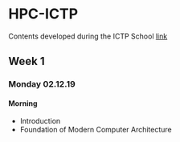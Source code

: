 # HPC-ICTP
Contents developed during the ICTP School [link](https://www.ictp-saifr.org/school-on-parallel-programing-for-high-performance-computing/)

## Week 1
### Monday 02.12.19
#### Morning

- Introduction
- Foundation of Modern Computer Architecture
